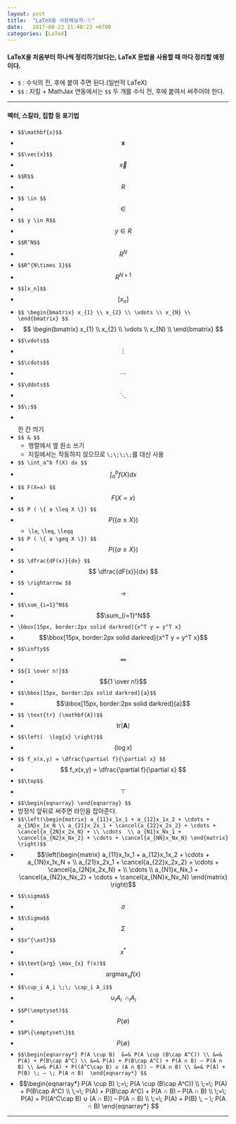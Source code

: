 ```yaml
---
layout: post
title:  "LaTeX을 사용해보자-①"
date:   2017-08-23 11:48:23 +0700
categories: [LaTeX]
---
```


#### LaTeX을 처음부터 하나씩 정리하기보다는, LaTeX 문법을 사용할 때 마다 정리할 예정이다.
- `$` : 수식의 전, 후에 붙여 주면 된다.(일반적 LaTeX)
- `$$` : 지킬 + MathJax 연동에서는 `$$` 두 개를 수식 전, 후에 붙여서 써주어야 한다.

---

#### 벡터, 스칼라, 집합 등 표기법

- `$$\mathbf{x}$$`
- $$\mathbf{x}$$
- `$$\vec{x}$$`
- $$\vec{x}$$
- `$$R$$`
- $$R$$
- `$$ \in $$`
- $$ \in $$
- `$$ y \in R$$`
- $$ y \in R $$
- `$$R^N$$`
- $$R^N$$
- `$$R^{N\times 1}$$`
- $$R^{N\times 1}$$
- `$$[x_n]$$`
- $$[x_n]$$
- `$$ \begin{bmatrix}
x_{1} \\
x_{2} \\
\vdots \\
x_{N} \\
\end{bmatrix}
$$`
- $$ \begin{bmatrix}
x_{1} \\
x_{2} \\
\vdots \\
x_{N} \\
\end{bmatrix}
$$
- `$$\vdots$$`
- $$\vdots$$
- `$$\cdots$$`
- $$\cdots$$
- `$$\ddots$$`
- $$\ddots$$
- `$$\;$$`
- $$\;$$ 한 칸 띄기
- `$$ & $$`
    - 행렬에서 옆 원소 쓰기
    - 지킬에서는 작동하지 않으므로 `\;\;\;\;`를 대신 사용
- `$$ \int_a^b f(X) dx $$`
- $$ \int_a^b f(X) dx $$
- `$$ F(X=x) $$`
- $$ F(X=x) $$
- `$$ P ( \{ a \leq X \}) $$`
- $$ P ( \{ a \leq X \}) $$
    + `\le`, `\leq`, `\leqq`
- `$$ P ( \{ a \geq X \}) $$`
- $$ P ( \{ a \geq X \}) $$
- `$$ \dfrac{dF(x)}{dx} $$`
- $$ \dfrac{dF(x)}{dx} $$
- `$$ \rightarrow $$`
- $$ \rightarrow $$
- `$$\sum_{i=1}^N$$`
- $$\sum_{i=1}^N$$
- `\bbox[15px, border:2px solid darkred]{x^T y = y^T x}`
- $$\bbox[15px, border:2px solid darkred]{x^T y = y^T x}$$
- `$$\infty$$`
- $$\infty$$
- `$${1 \over n!}$$`
- $${1 \over n!}$$
- `$$\bbox[15px, border:2px solid darkred]{a}$$`
- $$\bbox[15px, border:2px solid darkred]{a}$$
- `$$ \text{tr} (\mathbf{A})$$`
- $$ \text{tr} (\mathbf{A})$$
- `$$\left(  \log{x} \right)$$`
- $$\left(  \log{x} \right)$$
- `$$ f_x(x,y) = \dfrac{\partial f}{\partial x} $$`
- $$ f_x(x,y) = \dfrac{\partial f}{\partial x} $$
- `$$\top$$`
- $$\top$$
- `$$\begin{eqnarray} \end{eqnarray} $$`
- 방정식 앞뒤로 써주면 라인을 잡아준다.
- `$$\left(\begin{matrix} a_{11}x_1x_1 + a_{12}x_1x_2 + \cdots + a_{1N}x_1x_N \\ a_{21}x_2x_1 + \cancel{a_{22}x_2x_2} + \cdots + \cancel{a_{2N}x_2x_N} + \\
\cdots  \\ a_{N1}x_Nx_1 + \cancel{a_{N2}x_Nx_2} + \cdots + \cancel{a_{NN}x_Nx_N} \end{matrix} \right)$$`
- $$\left(\begin{matrix} a_{11}x_1x_1 + a_{12}x_1x_2 + \cdots + a_{1N}x_1x_N + \\ a_{21}x_2x_1 + \cancel{a_{22}x_2x_2} + \cdots + \cancel{a_{2N}x_2x_N} + \\
\cdots  \\ a_{N1}x_Nx_1 + \cancel{a_{N2}x_Nx_2} + \cdots + \cancel{a_{NN}x_Nx_N} \end{matrix} \right)$$
- `$$\sigma$$`
- $$\sigma$$
- `$$\Sigma$$`
- $$\Sigma$$
- `$$x^{\ast}$$`
- $$x^{\ast}$$
- `$$\text{arg} \max_{x} f(x)$$`
- $$\text{arg} \max_{x} f(x)$$
- `$$\cup_i A_i \;\; \cap_i A_i$$`
- $$\cup_i A_i \;\; \cap_i A_i$$
- `$$P(\emptyset)$$`
- $$P(\emptyset)$$
- `$$P\{\emptyset\}$$`
- $$P\{\emptyset\}$$
- `$$\begin{eqnarray*}
P(A \cup B) 
&=& P(A \cup (B\cap A^C)) \\
&=& P(A) + P(B\cap A^C) \\
&=& P(A) + P(B\cap A^C) + P(A ∩ B) – P(A ∩ B) \\
&=& P(A) + P((A^C\cap B) ∪ (A ∩ B)) – P(A ∩ B) \\
&=& P(A) + P(B) \; – \; P(A ∩ B) 
\end{eqnarray*} $$`
- $$\begin{eqnarray*} P(A \cup B) \;=\; P(A \cup (B\cap A^C)) \\ \;=\; P(A) + P(B\cap A^C) \\ \;=\; P(A) + P(B\cap A^C) + P(A ∩ B) – P(A ∩ B) \\ \;=\; P(A) + P((A^C\cap B) ∪ (A ∩ B)) – P(A ∩ B) \\ \;=\; P(A) + P(B) \; – \; P(A ∩ B) 
\end{eqnarray*} $$

---
